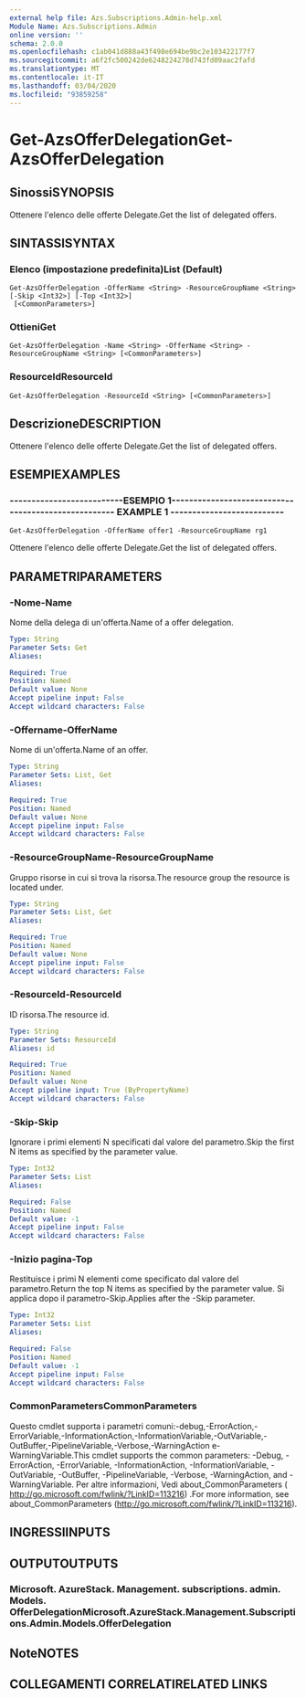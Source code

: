 ```yaml
---
external help file: Azs.Subscriptions.Admin-help.xml
Module Name: Azs.Subscriptions.Admin
online version: ''
schema: 2.0.0
ms.openlocfilehash: c1ab041d888a43f498e694be9bc2e103422177f7
ms.sourcegitcommit: a6f2fc500242de6248224278d743fd09aac2fafd
ms.translationtype: MT
ms.contentlocale: it-IT
ms.lasthandoff: 03/04/2020
ms.locfileid: "93859258"
---
```

# <span data-ttu-id="d235f-101">Get-AzsOfferDelegation</span><span class="sxs-lookup"><span data-stu-id="d235f-101">Get-AzsOfferDelegation</span></span>

## <span data-ttu-id="d235f-102">Sinossi</span><span class="sxs-lookup"><span data-stu-id="d235f-102">SYNOPSIS</span></span>
<span data-ttu-id="d235f-103">Ottenere l'elenco delle offerte Delegate.</span><span class="sxs-lookup"><span data-stu-id="d235f-103">Get the list of delegated offers.</span></span>

## <span data-ttu-id="d235f-104">SINTASSI</span><span class="sxs-lookup"><span data-stu-id="d235f-104">SYNTAX</span></span>

### <span data-ttu-id="d235f-105">Elenco (impostazione predefinita)</span><span class="sxs-lookup"><span data-stu-id="d235f-105">List (Default)</span></span>
```
Get-AzsOfferDelegation -OfferName <String> -ResourceGroupName <String> [-Skip <Int32>] [-Top <Int32>]
 [<CommonParameters>]
```

### <span data-ttu-id="d235f-106">Ottieni</span><span class="sxs-lookup"><span data-stu-id="d235f-106">Get</span></span>
```
Get-AzsOfferDelegation -Name <String> -OfferName <String> -ResourceGroupName <String> [<CommonParameters>]
```

### <span data-ttu-id="d235f-107">ResourceId</span><span class="sxs-lookup"><span data-stu-id="d235f-107">ResourceId</span></span>
```
Get-AzsOfferDelegation -ResourceId <String> [<CommonParameters>]
```

## <span data-ttu-id="d235f-108">Descrizione</span><span class="sxs-lookup"><span data-stu-id="d235f-108">DESCRIPTION</span></span>
<span data-ttu-id="d235f-109">Ottenere l'elenco delle offerte Delegate.</span><span class="sxs-lookup"><span data-stu-id="d235f-109">Get the list of delegated offers.</span></span>

## <span data-ttu-id="d235f-110">ESEMPI</span><span class="sxs-lookup"><span data-stu-id="d235f-110">EXAMPLES</span></span>

### <span data-ttu-id="d235f-111">--------------------------ESEMPIO 1--------------------------</span><span class="sxs-lookup"><span data-stu-id="d235f-111">-------------------------- EXAMPLE 1 --------------------------</span></span>
```
Get-AzsOfferDelegation -OfferName offer1 -ResourceGroupName rg1
```

<span data-ttu-id="d235f-112">Ottenere l'elenco delle offerte Delegate.</span><span class="sxs-lookup"><span data-stu-id="d235f-112">Get the list of delegated offers.</span></span>

## <span data-ttu-id="d235f-113">PARAMETRI</span><span class="sxs-lookup"><span data-stu-id="d235f-113">PARAMETERS</span></span>

### <span data-ttu-id="d235f-114">-Nome</span><span class="sxs-lookup"><span data-stu-id="d235f-114">-Name</span></span>
<span data-ttu-id="d235f-115">Nome della delega di un'offerta.</span><span class="sxs-lookup"><span data-stu-id="d235f-115">Name of a offer delegation.</span></span>

```yaml
Type: String
Parameter Sets: Get
Aliases:

Required: True
Position: Named
Default value: None
Accept pipeline input: False
Accept wildcard characters: False
```

### <span data-ttu-id="d235f-116">-Offername</span><span class="sxs-lookup"><span data-stu-id="d235f-116">-OfferName</span></span>
<span data-ttu-id="d235f-117">Nome di un'offerta.</span><span class="sxs-lookup"><span data-stu-id="d235f-117">Name of an offer.</span></span>

```yaml
Type: String
Parameter Sets: List, Get
Aliases:

Required: True
Position: Named
Default value: None
Accept pipeline input: False
Accept wildcard characters: False
```

### <span data-ttu-id="d235f-118">-ResourceGroupName</span><span class="sxs-lookup"><span data-stu-id="d235f-118">-ResourceGroupName</span></span>
<span data-ttu-id="d235f-119">Gruppo risorse in cui si trova la risorsa.</span><span class="sxs-lookup"><span data-stu-id="d235f-119">The resource group the resource is located under.</span></span>

```yaml
Type: String
Parameter Sets: List, Get
Aliases:

Required: True
Position: Named
Default value: None
Accept pipeline input: False
Accept wildcard characters: False
```

### <span data-ttu-id="d235f-120">-ResourceId</span><span class="sxs-lookup"><span data-stu-id="d235f-120">-ResourceId</span></span>
<span data-ttu-id="d235f-121">ID risorsa.</span><span class="sxs-lookup"><span data-stu-id="d235f-121">The resource id.</span></span>

```yaml
Type: String
Parameter Sets: ResourceId
Aliases: id

Required: True
Position: Named
Default value: None
Accept pipeline input: True (ByPropertyName)
Accept wildcard characters: False
```

### <span data-ttu-id="d235f-122">-Skip</span><span class="sxs-lookup"><span data-stu-id="d235f-122">-Skip</span></span>
<span data-ttu-id="d235f-123">Ignorare i primi elementi N specificati dal valore del parametro.</span><span class="sxs-lookup"><span data-stu-id="d235f-123">Skip the first N items as specified by the parameter value.</span></span>

```yaml
Type: Int32
Parameter Sets: List
Aliases:

Required: False
Position: Named
Default value: -1
Accept pipeline input: False
Accept wildcard characters: False
```

### <span data-ttu-id="d235f-124">-Inizio pagina</span><span class="sxs-lookup"><span data-stu-id="d235f-124">-Top</span></span>
<span data-ttu-id="d235f-125">Restituisce i primi N elementi come specificato dal valore del parametro.</span><span class="sxs-lookup"><span data-stu-id="d235f-125">Return the top N items as specified by the parameter value.</span></span>
<span data-ttu-id="d235f-126">Si applica dopo il parametro-Skip.</span><span class="sxs-lookup"><span data-stu-id="d235f-126">Applies after the -Skip parameter.</span></span>

```yaml
Type: Int32
Parameter Sets: List
Aliases:

Required: False
Position: Named
Default value: -1
Accept pipeline input: False
Accept wildcard characters: False
```

### <span data-ttu-id="d235f-127">CommonParameters</span><span class="sxs-lookup"><span data-stu-id="d235f-127">CommonParameters</span></span>
<span data-ttu-id="d235f-128">Questo cmdlet supporta i parametri comuni:-debug,-ErrorAction,-ErrorVariable,-InformationAction,-InformationVariable,-OutVariable,-OutBuffer,-PipelineVariable,-Verbose,-WarningAction e-WarningVariable.</span><span class="sxs-lookup"><span data-stu-id="d235f-128">This cmdlet supports the common parameters: -Debug, -ErrorAction, -ErrorVariable, -InformationAction, -InformationVariable, -OutVariable, -OutBuffer, -PipelineVariable, -Verbose, -WarningAction, and -WarningVariable.</span></span> <span data-ttu-id="d235f-129">Per altre informazioni, Vedi about_CommonParameters ( http://go.microsoft.com/fwlink/?LinkID=113216) .</span><span class="sxs-lookup"><span data-stu-id="d235f-129">For more information, see about_CommonParameters (http://go.microsoft.com/fwlink/?LinkID=113216).</span></span>

## <span data-ttu-id="d235f-130">INGRESSI</span><span class="sxs-lookup"><span data-stu-id="d235f-130">INPUTS</span></span>

## <span data-ttu-id="d235f-131">OUTPUT</span><span class="sxs-lookup"><span data-stu-id="d235f-131">OUTPUTS</span></span>

### <span data-ttu-id="d235f-132">Microsoft. AzureStack. Management. subscriptions. admin. Models. OfferDelegation</span><span class="sxs-lookup"><span data-stu-id="d235f-132">Microsoft.AzureStack.Management.Subscriptions.Admin.Models.OfferDelegation</span></span>

## <span data-ttu-id="d235f-133">Note</span><span class="sxs-lookup"><span data-stu-id="d235f-133">NOTES</span></span>

## <span data-ttu-id="d235f-134">COLLEGAMENTI CORRELATI</span><span class="sxs-lookup"><span data-stu-id="d235f-134">RELATED LINKS</span></span>

